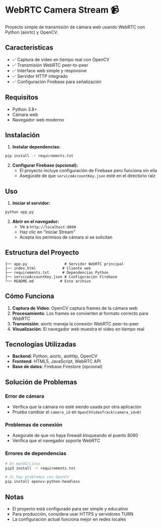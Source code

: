 # WebRTC Camera Stream 📹

Proyecto simple de transmisión de cámara web usando WebRTC con Python (aiortc) y OpenCV.

## Características

- ✅ Captura de video en tiempo real con OpenCV
- ✅ Transmisión WebRTC peer-to-peer
- ✅ Interface web simple y responsive
- ✅ Servidor HTTP integrado
- ✅ Configuración Firebase para señalización

## Requisitos

- Python 3.8+
- Cámara web
- Navegador web moderno

## Instalación

1. **Instalar dependencias:**

```bash
pip install -r requirements.txt
```

2. **Configurar Firebase (opcional):**
   - El proyecto incluye configuración de Firebase pero funciona sin ella
   - Asegúrate de que `serviceAccountKey.json` esté en el directorio raíz

## Uso

1. **Iniciar el servidor:**

```bash
python app.py
```

2. **Abrir en el navegador:**
   - Ve a `http://localhost:8080`
   - Haz clic en "Iniciar Stream"
   - Acepta los permisos de cámara si se solicitan

## Estructura del Proyecto

```
├── app.py                 # Servidor WebRTC principal
├── index.html            # Cliente web
├── requirements.txt      # Dependencias Python
├── serviceAccountKey.json # Configuración Firebase
└── README.md            # Este archivo
```

## Cómo Funciona

1. **Captura de Video**: OpenCV captura frames de la cámara web
2. **Procesamiento**: Los frames se convierten al formato correcto para WebRTC
3. **Transmisión**: aiortc maneja la conexión WebRTC peer-to-peer
4. **Visualización**: El navegador web muestra el video en tiempo real

## Tecnologías Utilizadas

- **Backend**: Python, aiortc, aiohttp, OpenCV
- **Frontend**: HTML5, JavaScript, WebRTC API
- **Base de datos**: Firebase Firestore (opcional)

## Solución de Problemas

### Error de cámara

- Verifica que la cámara no esté siendo usada por otra aplicación
- Prueba cambiar el `camera_id` en `OpenCVVideoTrack(camera_id=0)`

### Problemas de conexión

- Asegúrate de que no haya firewall bloqueando el puerto 8080
- Verifica que el navegador soporte WebRTC

### Errores de dependencias

```bash
# En macOS/Linux
pip3 install -r requirements.txt

# Si hay problemas con OpenCV
pip install opencv-python-headless
```

## Notas

- El proyecto está configurado para ser simple y educativo
- Para producción, considera usar HTTPS y servidores TURN
- La configuración actual funciona mejor en redes locales
